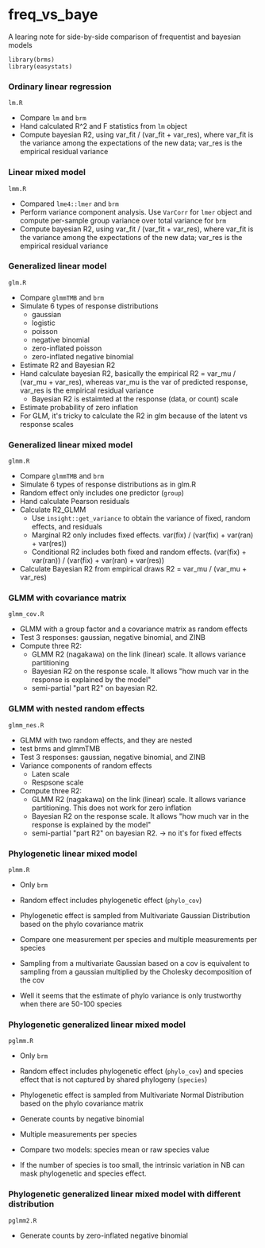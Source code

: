 # freq_vs_baye

A learing note for side-by-side comparison of frequentist and bayesian models

```
library(brms)
library(easystats)
```

### Ordinary linear regression 

`lm.R`

- Compare `lm` and `brm`
- Hand calculated R^2 and F statistics from `lm` object
- Compute bayesian R2, using var_fit / (var_fit + var_res), where var_fit is the variance among the expectations of the new data; var_res is the empirical residual variance

### Linear mixed model

`lmm.R`

- Compared `lme4::lmer` and `brm`
- Perform variance component analysis. Use `VarCorr` for `lmer` object and compute per-sample group variance over total variance for `brm`
- Compute bayesian R2, using var_fit / (var_fit + var_res), where var_fit is the variance among the expectations of the new data; var_res is the empirical residual variance

### Generalized linear model

`glm.R`

- Compare `glmmTMB` and `brm`
- Simulate 6 types of response distributions
    - gaussian
    - logistic
    - poisson
    - negative binomial
    - zero-inflated poisson
    - zero-inflated negative binomial
- Estimate R2 and Bayesian R2
- Hand calculate bayesian R2, basically the empirical R2 = var_mu / (var_mu + var_res), whereas var_mu is the var of predicted response, var_res is the empirical residual variance
    - Bayesian R2 is estaimted at the response (data, or count) scale
- Estimate probability of zero inflation
- For GLM, it's tricky to calculate the R2 in glm because of the latent vs response scales


### Generalized linear mixed model

`glmm.R`

- Compare `glmmTMB` and `brm`
- Simulate 6 types of response distributions as in glm.R
- Random effect only includes one predictor (`group`)
- Hand calculate Pearson residuals
- Calculate R2_GLMM
    - Use `insight::get_variance` to obtain the variance of fixed, random effects, and residuals
    - Marginal R2 only includes fixed effects. var(fix) / (var(fix) + var(ran) + var(res))
    - Conditional R2 includes both fixed and random effects. (var(fix) + var(ran)) / (var(fix) + var(ran) + var(res))
- Calculate Bayesian R2 from empirical draws R2 = var_mu / (var_mu + var_res)

### GLMM with covariance matrix 

`glmm_cov.R`

- GLMM with a group factor and a covariance matrix as random effects
- Test 3 responses: gaussian, negative binomial, and ZINB
- Compute three R2:
    - GLMM R2 (nagakawa) on the link (linear) scale. It allows variance partitioning
    - Bayesian R2 on the response scale. It allows "how much var in the response is explained by the model"
    - semi-partial "part R2" on bayesian R2. 

### GLMM with nested random effects

`glmm_nes.R`

- GLMM with two random effects, and they are nested
- test brms and glmmTMB
- Test 3 responses: gaussian, negative binomial, and ZINB
- Variance components of random effects
    - Laten scale
    - Respsone scale
- Compute three R2:
    - GLMM R2 (nagakawa) on the link (linear) scale. It allows variance partitioning. This does not work for zero inflation
    - Bayesian R2 on the response scale. It allows "how much var in the response is explained by the model"
    - semi-partial "part R2" on bayesian R2.  -> no it's for fixed effects


### Phylogenetic linear mixed model 

`plmm.R`

- Only `brm`
- Random effect includes phylogenetic effect (`phylo_cov`)
- Phylogenetic effect is sampled from Multivariate Gaussian Distribution based on the phylo covariance matrix
- Compare one measurement per species and multiple measurements per species
- Sampling from a multivariate Gaussian based on a cov is equivalent to sampling from a gaussian multiplied by the Cholesky decomposition of the cov

- Well it seems that the estimate of phylo variance is only trustworthy when there are 50-100 species


### Phylogenetic generalized linear mixed model

`pglmm.R`

- Only `brm`
- Random effect includes phylogenetic effect (`phylo_cov`) and species effect that is not captured by shared phylogeny (`species`)
- Phylogenetic effect is sampled from Multivariate Normal Distribution based on the phylo covariance matrix
- Generate counts by negative binomial
- Multiple measurements per species
- Compare two models: species mean or raw species value

- If the number of species is too small, the intrinsic variation in NB can mask phylogenetic and species effect.

### Phylogenetic generalized linear mixed model with different distribution

`pglmm2.R`

- Generate counts by zero-inflated negative binomial

